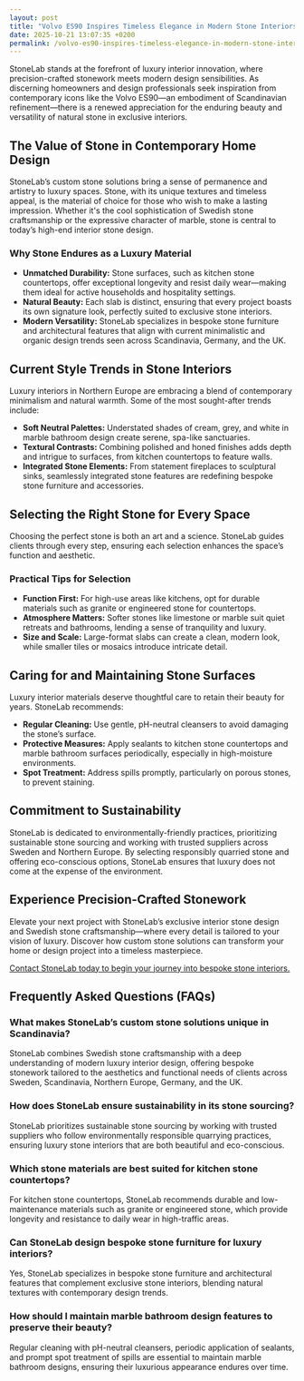 ```yaml
---
layout: post
title: "Volvo ES90 Inspires Timeless Elegance in Modern Stone Interiors"
date: 2025-10-21 13:07:35 +0200
permalink: /volvo-es90-inspires-timeless-elegance-in-modern-stone-interiors/
---
```

StoneLab stands at the forefront of luxury interior innovation, where precision-crafted stonework meets modern design sensibilities. As discerning homeowners and design professionals seek inspiration from contemporary icons like the Volvo ES90—an embodiment of Scandinavian refinement—there is a renewed appreciation for the enduring beauty and versatility of natural stone in exclusive interiors. 

## The Value of Stone in Contemporary Home Design

StoneLab’s custom stone solutions bring a sense of permanence and artistry to luxury spaces. Stone, with its unique textures and timeless appeal, is the material of choice for those who wish to make a lasting impression. Whether it's the cool sophistication of Swedish stone craftsmanship or the expressive character of marble, stone is central to today’s high-end interior stone design.

### Why Stone Endures as a Luxury Material

- **Unmatched Durability:** Stone surfaces, such as kitchen stone countertops, offer exceptional longevity and resist daily wear—making them ideal for active households and hospitality settings.
- **Natural Beauty:** Each slab is distinct, ensuring that every project boasts its own signature look, perfectly suited to exclusive stone interiors.
- **Modern Versatility:** StoneLab specializes in bespoke stone furniture and architectural features that align with current minimalistic and organic design trends seen across Scandinavia, Germany, and the UK.

## Current Style Trends in Stone Interiors

Luxury interiors in Northern Europe are embracing a blend of contemporary minimalism and natural warmth. Some of the most sought-after trends include:

- **Soft Neutral Palettes:** Understated shades of cream, grey, and white in marble bathroom design create serene, spa-like sanctuaries.
- **Textural Contrasts:** Combining polished and honed finishes adds depth and intrigue to surfaces, from kitchen countertops to feature walls.
- **Integrated Stone Elements:** From statement fireplaces to sculptural sinks, seamlessly integrated stone features are redefining bespoke stone furniture and accessories.

## Selecting the Right Stone for Every Space

Choosing the perfect stone is both an art and a science. StoneLab guides clients through every step, ensuring each selection enhances the space’s function and aesthetic.

### Practical Tips for Selection

- **Function First:** For high-use areas like kitchens, opt for durable materials such as granite or engineered stone for countertops.
- **Atmosphere Matters:** Softer stones like limestone or marble suit quiet retreats and bathrooms, lending a sense of tranquility and luxury.
- **Size and Scale:** Large-format slabs can create a clean, modern look, while smaller tiles or mosaics introduce intricate detail.

## Caring for and Maintaining Stone Surfaces

Luxury interior materials deserve thoughtful care to retain their beauty for years. StoneLab recommends:

- **Regular Cleaning:** Use gentle, pH-neutral cleansers to avoid damaging the stone’s surface.
- **Protective Measures:** Apply sealants to kitchen stone countertops and marble bathroom surfaces periodically, especially in high-moisture environments.
- **Spot Treatment:** Address spills promptly, particularly on porous stones, to prevent staining.

## Commitment to Sustainability

StoneLab is dedicated to environmentally-friendly practices, prioritizing sustainable stone sourcing and working with trusted suppliers across Sweden and Northern Europe. By selecting responsibly quarried stone and offering eco-conscious options, StoneLab ensures that luxury does not come at the expense of the environment.

## Experience Precision-Crafted Stonework

Elevate your next project with StoneLab’s exclusive interior stone design and Swedish stone craftsmanship—where every detail is tailored to your vision of luxury. Discover how custom stone solutions can transform your home or design project into a timeless masterpiece.

[Contact StoneLab today to begin your journey into bespoke stone interiors.](https://stonelab.se/)

## Frequently Asked Questions (FAQs)

### What makes StoneLab’s custom stone solutions unique in Scandinavia?

StoneLab combines Swedish stone craftsmanship with a deep understanding of modern luxury interior design, offering bespoke stonework tailored to the aesthetics and functional needs of clients across Sweden, Scandinavia, Northern Europe, Germany, and the UK.

### How does StoneLab ensure sustainability in its stone sourcing?

StoneLab prioritizes sustainable stone sourcing by working with trusted suppliers who follow environmentally responsible quarrying practices, ensuring luxury stone interiors that are both beautiful and eco-conscious.

### Which stone materials are best suited for kitchen stone countertops?

For kitchen stone countertops, StoneLab recommends durable and low-maintenance materials such as granite or engineered stone, which provide longevity and resistance to daily wear in high-traffic areas.

### Can StoneLab design bespoke stone furniture for luxury interiors?

Yes, StoneLab specializes in bespoke stone furniture and architectural features that complement exclusive stone interiors, blending natural textures with contemporary design trends.

### How should I maintain marble bathroom design features to preserve their beauty?

Regular cleaning with pH-neutral cleansers, periodic application of sealants, and prompt spot treatment of spills are essential to maintain marble bathroom designs, ensuring their luxurious appearance endures over time.

<script type="application/ld+json">
{
  "@context": "https://schema.org",
  "@type": "BlogPosting",
  "headline": "Volvo ES90 Inspires Timeless Elegance in Modern Stone Interiors",
  "description": "Explore how StoneLab’s custom stone solutions and Swedish craftsmanship bring timeless elegance to luxury interiors inspired by Scandinavian design icons like the Volvo ES90.",
  "author": {
    "@type": "Person",
    "name": "StoneLab"
  },
  "publisher": {
    "@type": "Person",
    "name": "StoneLab"
  },
  "mainEntityOfPage": {
    "@type": "WebPage",
    "@id": "https://stonelab.se/"
  },
  "datePublished": "2024-06-01",
  "dateModified": "2024-06-01",
  "keywords": "StoneLab, custom stone solutions, interior stone design, exclusive stone interiors, Swedish stone craftsmanship, luxury interior materials, kitchen stone countertops, marble bathroom design, bespoke stone furniture, sustainable stone sourcing",
  "articleSection": [
    "Contemporary Home Design",
    "Luxury Stone Interiors",
    "Sustainable Stone Sourcing",
    "Stone Maintenance",
    "Interior Design Trends"
  ],
  "inLanguage": "en"
}
</script>

<script type="application/ld+json">
{
  "@context": "https://schema.org",
  "@type": "FAQPage",
  "mainEntity": [
    {
      "@type": "Question",
      "name": "What makes StoneLab’s custom stone solutions unique in Scandinavia?",
      "acceptedAnswer": {
        "@type": "Answer",
        "text": "StoneLab combines Swedish stone craftsmanship with a deep understanding of modern luxury interior design, offering bespoke stonework tailored to the aesthetics and functional needs of clients across Sweden, Scandinavia, Northern Europe, Germany, and the UK."
      }
    },
    {
      "@type": "Question",
      "name": "How does StoneLab ensure sustainability in its stone sourcing?",
      "acceptedAnswer": {
        "@type": "Answer",
        "text": "StoneLab prioritizes sustainable stone sourcing by working with trusted suppliers who follow environmentally responsible quarrying practices, ensuring luxury stone interiors that are both beautiful and eco-conscious."
      }
    },
    {
      "@type": "Question",
      "name": "Which stone materials are best suited for kitchen stone countertops?",
      "acceptedAnswer": {
        "@type": "Answer",
        "text": "For kitchen stone countertops, StoneLab recommends durable and low-maintenance materials such as granite or engineered stone, which provide longevity and resistance to daily wear in high-traffic areas."
      }
    },
    {
      "@type": "Question",
      "name": "Can StoneLab design bespoke stone furniture for luxury interiors?",
      "acceptedAnswer": {
        "@type": "Answer",
        "text": "Yes, StoneLab specializes in bespoke stone furniture and architectural features that complement exclusive stone interiors, blending natural textures with contemporary design trends."
      }
    },
    {
      "@type": "Question",
      "name": "How should I maintain marble bathroom design features to preserve their beauty?",
      "acceptedAnswer": {
        "@type": "Answer",
        "text": "Regular cleaning with pH-neutral cleansers, periodic application of sealants, and prompt spot treatment of spills are essential to maintain marble bathroom designs, ensuring their luxurious appearance endures over time."
      }
    }
  ]
}
</script>